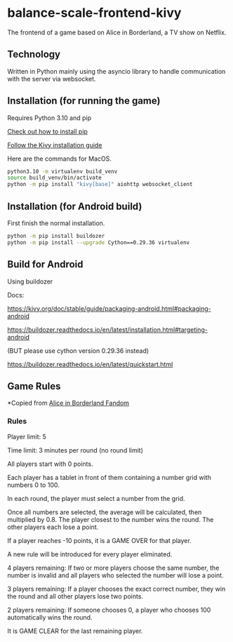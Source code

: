 # balance-scale-frontend-kivy

The frontend of a game based on Alice in Borderland, a TV show on Netflix. 

## Technology

Written in Python mainly using the asyncio library to handle communication with the server via websocket.

## Installation (for running the game)

Requires Python 3.10 and pip

[Check out how to install pip](https://pip.pypa.io/en/stable/installation/)

[Follow the Kivy installation guide](https://kivy.org/doc/stable/gettingstarted/installation.html)

Here are the commands for MacOS.

```bash
python3.10 -m virtualenv build_venv
source build_venv/bin/activate
python -m pip install "kivy[base]" aiohttp websocket_client

```

## Installation (for Android build)

First finish the normal installation.

```bash
python -m pip install buildozer
python -m pip install --upgrade Cython==0.29.36 virtualenv

```

## Build for Android

Using buildozer 

Docs:

https://kivy.org/doc/stable/guide/packaging-android.html#packaging-android

https://buildozer.readthedocs.io/en/latest/installation.html#targeting-android

(BUT please use cython version 0.29.36 instead)

https://buildozer.readthedocs.io/en/latest/quickstart.html

## Game Rules

*Copied from [Alice in Borderland Fandom](https://aliceinborderland.fandom.com/wiki/King_of_Diamonds_(Netflix)) 

### Rules

Player limit: 5

Time limit: 3 minutes per round (no round limit)

All players start with 0 points.

Each player has a tablet in front of them containing a number grid with numbers 0 to 100.

In each round, the player must select a number from the grid.

Once all numbers are selected, the average will be calculated, then multiplied by 0.8.
The player closest to the number wins the round. The other players each lose a point. 

If a player reaches -10 points, it is a GAME OVER for that player.

A new rule will be introduced for every player eliminated.

4 players remaining: If two or more players choose the same number, the number is invalid and all players who selected the number will lose a point.

3 players remaining: If a player chooses the exact correct number, they win the round and all other players lose two points.

2 players remaining: If someone chooses 0, a player who chooses 100 automatically wins the round.

It is GAME CLEAR for the last remaining player.